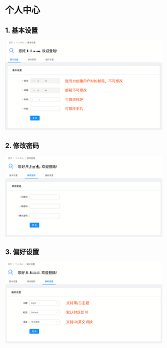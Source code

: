 # **个人中心**

## **1. 基本设置**

![](/part4/images/personal1.png)

## **2. 修改密码**

![](/part4/images/personal2.png)

## **3. 偏好设置**

![](/part4/images/personal3.png)




